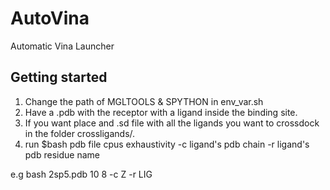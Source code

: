 # AutoVina
Automatic Vina Launcher

## Getting started
1) Change the path of MGLTOOLS & SPYTHON in env_var.sh
2) Have a .pdb with the receptor with a ligand inside the binding site.
2) If you want place and .sd file with all the ligands you want to crossdock in the folder crossligands/.
3) run $bash pdb file cpus exhaustivity -c ligand's pdb chain -r ligand's pdb residue name

e.g bash 2sp5.pdb 10 8 -c Z -r LIG

